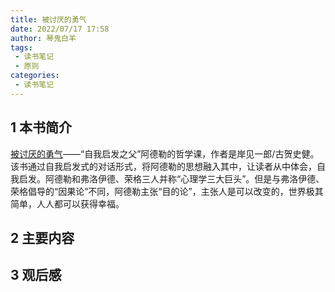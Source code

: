 ```yaml
---
title: 被讨厌的勇气
date: 2022/07/17 17:58
author: 琴鬼白羊
tags:
 - 读书笔记
 - 原则
categories:
 - 读书笔记
---
```


## 1 本书简介
[被讨厌的勇气](https://book.douban.com/subject/26369699/)——“自我启发之父”阿德勒的哲学课，作者是岸见一郎/古贺史健。该书通过自我启发式的对话形式，将阿德勒的思想融入其中，让读者从中体会，自我启发。阿德勒和弗洛伊德、荣格三人并称“心理学三大巨头”。但是与弗洛伊德、荣格倡导的“因果论”不同，阿德勒主张“目的论”，主张人是可以改变的，世界极其简单，人人都可以获得幸福。

## 2 主要内容


## 3 观后感

